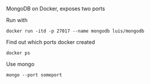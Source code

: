 MongoDB on Docker, exposes two ports

Run with
	
	docker run -itd -p 27017 --name mongodb luis/mongodb

Find out which ports docker created
	
	docker ps

Use mongo
	
	mongo --port someport

